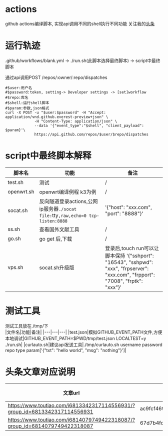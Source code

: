 # actions
github actions编译脚本, 实现api调用不同的shell执行不同功能
关注我的[头条](https://www.toutiao.com/c/user/105101072129/#mid=0)

# 运行轨迹
.github/workflows/blank.yml -> ./run.sh(此脚本选择最终脚本) -> script中最终脚本  

通过api调用POST /repos/:owner/:repo/dispatches  
```shell
#$user:用户名  
#$password:token, setting-> Developer settings -> [set]workflow
#$repo:库名
#$shell:运行shell脚本
#$param:参数,json格式
curl -X POST -u "$user:$password" -H "Accept: application/vnd.github.everest-preview+json" \
             -H "Content-Type: application/json" \
             --data '{"event_type":"$shell", "client_payload": $param}'\ 
             https://api.github.com/repos/$user/$repo/dispatches
```

# script中最终脚本解释
|脚本名|功能|备注|
|---|---|---|
|test.sh|测试|/|
|openwrt.sh|openwrt编译例程 k3为例|/|
|socat.sh|反向隧道登录actions,公网ip服务器`./socat file:`tty`,raw,echo=0 tcp-listen:8888`|'{"host": "xxx.com", "port": "8888"}'|
|ss.sh|查看国外文献工具|/|
|go.sh|go get 后,下载|/|
|vps.sh|socat.sh升级版|登录后,touch run可以让脚本保持 '{"sshport": "16543", "sshpwd": "xxx", "frpserver": "xxx.com", "frpport": "7008", "frptk": "xxx"}'|

# 测试工具
测试工具放在./tmp/下  
|文件名|功能|备注|
|---|---|---|
|test.json|模拟GITHUB_EVENT_PATH文件,方便本地调试|GITHUB_EVENT_PATH=$PWD/tmp/test.json LOCALTEST=y ./run.sh|
|curlauto.sh|建议api发送工具|./tmp/curlauto.sh username password repo type param['{"txt": "hello world", "msg": "nothing"}']|


# 头条文章对应说明
|文章url|版本号|分支|
|---|---|---|
|https://www.toutiao.com/i6813342317114556931/?group_id=6813342317114556931|ac9fcf46971f70f404272c61883a1856761254e3|/|
|https://www.toutiao.com/i6814079749422318087/?group_id=6814079749422318087|67d7b4fd6456b4157dc31feeaea34f59642b1829|/|

